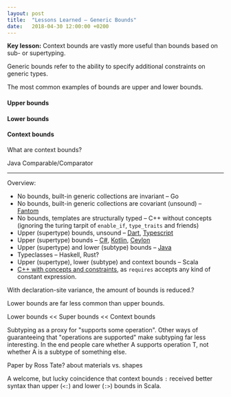 ```yaml
---
layout: post
title:  "Lessons Learned – Generic Bounds"
date:   2018-04-30 12:00:00 +0200
---
```


**Key lesson:** Context bounds are vastly more useful than bounds based on
sub- or supertyping.

Generic bounds refer to the ability to specify additional constraints on generic
types.

The most common examples of bounds are upper and lower bounds.

#### Upper bounds

#### Lower bounds

#### Context bounds

What are context bounds?

Java Comparable/Comparator

---

Overview:

- No bounds, built-in generic collections are invariant – Go
- No bounds, built-in generic collections are covariant (unsound) – [Fantom](http://fantom.org/doc/docLang/TypeSystem#generics)
- No bounds, templates are structurally typed – C++ without concepts (ignoring the turing tarpit of `enable_if`, `type_traits` and friends)
- Upper (supertype) bounds, unsound – [Dart](https://www.dartlang.org/guides/language/language-tour#restricting-the-parameterized-type),
  [Typescript](https://github.com/Microsoft/TypeScript/issues/14520)
- Upper (supertype) bounds – [C#](http://stackoverflow.com/a/1995706/297776),
  [Kotlin](https://kotlinlang.org/docs/reference/generics.html#upper-bounds),
  [Ceylon](https://ceylon-lang.org/documentation/1.3/tour/generics/#generic_type_constraints)
- Upper (supertype) and lower (subtype) bounds – [Java](https://docs.oracle.com/javase/tutorial/java/generics/bounded.html)
- Typeclasses – Haskell, Rust?
- Upper (supertype), lower (subtype) and context bounds – Scala
- [C++ with concepts and constraints](http://en.cppreference.com/w/cpp/language/constraints),
  as `requires` accepts any kind of constant expression.

With declaration-site variance, the amount of bounds is reduced.?

Lower bounds are far less common than upper bounds.

Lower bounds << Super bounds << Context bounds

Subtyping as a proxy for "supports some operation".
Other ways of guaranteeing that "operations are supported" make subtyping far
less interesting. In the end people care whether A supports operation T, not
whether A is a subtype of something else.

Paper by Ross Tate? about materials vs. shapes

A welcome, but lucky coincidence that context bounds `:` received better syntax than upper (`<:`) and lower (`:>`) bounds in Scala.
